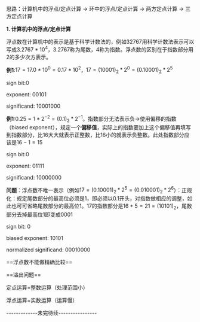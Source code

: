 思路：计算机中的浮点/定点计算 $\rightarrow$ 环中的浮点/定点计算 $\rightarrow$ 两方定点计算 $\rightarrow$ 三方定点计算

**1. 计算机中的浮点/定点计算**

浮点数在计算机中的表示是基于科学计数法的，例如32767用科学计数法表示可以写成$3.2767*10^4$，$3.2767$称为尾数，4称为指数。浮点数的区别在于指数部分用2的多少次方表示。

**例1**:$17=17.0*10^0=0.17*10^2$，$17=(10001)_2*2^0=(0.10001)_2*2^5$

sign bit:0

exponent: 00101

significand: 10001000

**例1**:$0.25=1*2^{-2}=(0.1)_2*2^{-1}$。指数部分无法表示负$\rightarrow$使用偏移的指数（biased exponent），规定一个**偏移值**，实际上的指数要加上这个偏移值再填写到指数部分，比16大大就表示正整数，比16小的就表示负整数。此处指数部分应该是$16-1=15$

sign bit:0

exponent: 01111

significand: 10000000

**问题**：浮点数不唯一表示（例如$17=(0.10001)_2*2^5=(0.010001)_2*2^6$）：正规化：规定尾数部分的最高位必须是1，即必须以0.1开头，对指数做相应的调整，如此也可可省略尾数部分的最高位1。$17$的指数部分是$16+5=21=(10101)_2$，尾数部分去掉最高位1即变成$0001$

sign bit: 0

biased exponent: 10101

normalized significand: 00010000

==浮点数不能做精确比较==

==溢出问题==

定点运算=整数运算（处理范围小）

浮点运算=实数运算（运算慢）




-------------未完待续----------------





